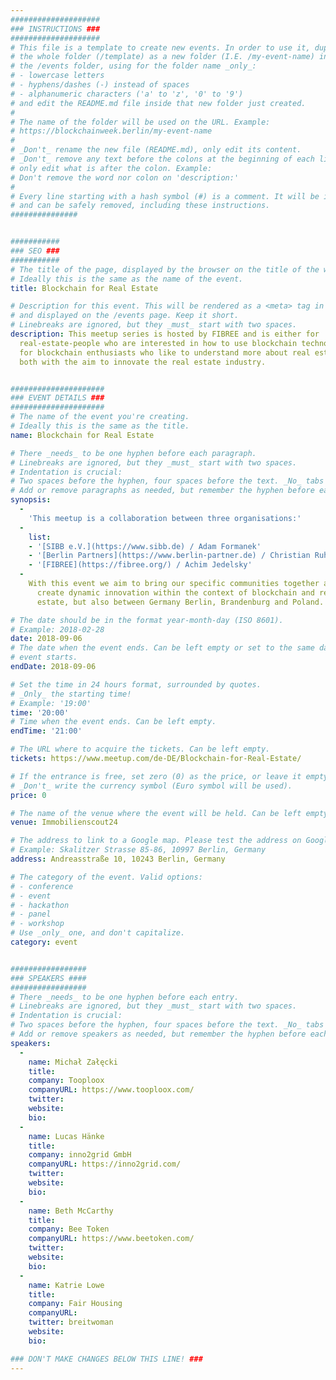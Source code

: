 ```yaml
---
####################
### INSTRUCTIONS ###
####################
# This file is a template to create new events. In order to use it, duplicate
# the whole folder (/template) as a new folder (I.E. /my-event-name) inside of
# the /events folder, using for the folder name _only_:
# - lowercase letters
# - hyphens/dashes (-) instead of spaces
# - alphanumeric characters ('a' to 'z', '0' to '9')
# and edit the README.md file inside that new folder just created.
#
# The name of the folder will be used on the URL. Example:
# https://blockchainweek.berlin/my-event-name
#
# _Don't_ rename the new file (README.md), only edit its content.
# _Don't_ remove any text before the colons at the beginning of each line,
# only edit what is after the colon. Example:
# Don't remove the word nor colon on 'description:'
#
# Every line starting with a hash symbol (#) is a comment. It will be ignored
# and can be safely removed, including these instructions.
###############


###########
### SEO ###
###########
# The title of the page, displayed by the browser on the title of the window.
# Ideally this is the same as the name of the event.
title: Blockchain for Real Estate

# Description for this event. This will be rendered as a <meta> tag in the HTML,
# and displayed on the /events page. Keep it short.
# Linebreaks are ignored, but they _must_ start with two spaces.
description: This meetup series is hosted by FIBREE and is either for
  real-estate-people who are interested in how to use blockchain technology or
  for blockchain enthusiasts who like to understand more about real estate -
  both with the aim to innovate the real estate industry.


#####################
### EVENT DETAILS ###
#####################
# The name of the event you're creating.
# Ideally this is the same as the title.
name: Blockchain for Real Estate

# There _needs_ to be one hyphen before each paragraph.
# Linebreaks are ignored, but they _must_ start with two spaces.
# Indentation is crucial:
# Two spaces before the hyphen, four spaces before the text. _No_ tabs allowed.
# Add or remove paragraphs as needed, but remember the hyphen before each entry.
synopsis:
  -
    'This meetup is a collaboration between three organisations:'
  -
    list:
    - '[SIBB e.V.](https://www.sibb.de) / Adam Formanek'
    - '[Berlin Partners](https://www.berlin-partner.de) / Christian Ruhle'
    - '[FIBREE](https://fibree.org/) / Achim Jedelsky'
  -
    With this event we aim to bring our specific communities together and
      create dynamic innovation within the context of blockchain and real
      estate, but also between Germany Berlin, Brandenburg and Poland.

# The date should be in the format year-month-day (ISO 8601).
# Example: 2018-02-28
date: 2018-09-06
# The date when the event ends. Can be left empty or set to the same day the
# event starts.
endDate: 2018-09-06

# Set the time in 24 hours format, surrounded by quotes.
# _Only_ the starting time!
# Example: '19:00'
time: '20:00'
# Time when the event ends. Can be left empty.
endTime: '21:00'

# The URL where to acquire the tickets. Can be left empty.
tickets: https://www.meetup.com/de-DE/Blockchain-for-Real-Estate/

# If the entrance is free, set zero (0) as the price, or leave it empty.
# _Don't_ write the currency symbol (Euro symbol will be used).
price: 0

# The name of the venue where the event will be held. Can be left empty.
venue: Immobilienscout24

# The address to link to a Google map. Please test the address on Google Maps.
# Example: Skalitzer Strasse 85-86, 10997 Berlin, Germany
address: Andreasstraße 10, 10243 Berlin, Germany

# The category of the event. Valid options:
# - conference
# - event
# - hackathon
# - panel
# - workshop
# Use _only_ one, and don't capitalize.
category: event


#################
### SPEAKERS ####
#################
# There _needs_ to be one hyphen before each entry.
# Linebreaks are ignored, but they _must_ start with two spaces.
# Indentation is crucial:
# Two spaces before the hyphen, four spaces before the text. _No_ tabs allowed.
# Add or remove speakers as needed, but remember the hyphen before each entry.
speakers:
  -
    name: Michał Załęcki
    title:
    company: Tooploox
    companyURL: https://www.tooploox.com/
    twitter:
    website:
    bio:
  -
    name: Lucas Hänke
    title:
    company: inno2grid GmbH
    companyURL: https://inno2grid.com/
    twitter:
    website:
    bio:
  -
    name: Beth McCarthy
    title:
    company: Bee Token
    companyURL: https://www.beetoken.com/
    twitter:
    website:
    bio:
  -
    name: Katrie Lowe
    title:
    company: Fair Housing
    companyURL:
    twitter: breitwoman
    website:
    bio:

### DON'T MAKE CHANGES BELOW THIS LINE! ###
---
```

<!-- ### DON'T MAKE CHANGES BELOW THIS LINE! ### -->

<Event-Content/>
